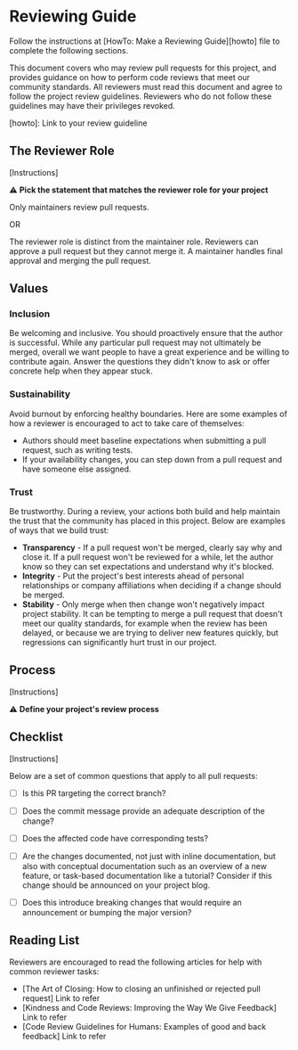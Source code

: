 # Reviewing Guide

Follow the instructions at [HowTo: Make a Reviewing Guide][howto] file to complete the following sections.

This document covers who may review pull requests for this project, and provides guidance on how to perform code reviews that meet our community standards. All reviewers must read this document and agree to follow the project review guidelines. Reviewers who do not follow these guidelines may have their privileges revoked.

[howto]: Link to your review guideline

## The Reviewer Role

[Instructions] 

⚠️ **Pick the statement that matches the reviewer role for your project**

Only maintainers review pull requests.

OR

The reviewer role is distinct from the maintainer role. Reviewers can approve a pull request but they cannot merge it. A maintainer handles final approval and merging the pull request.

## Values

### Inclusion

Be welcoming and inclusive. You should proactively ensure that the author is successful. While any particular pull request may not ultimately be merged, overall we want people to have a great experience and be willing to contribute again. Answer the questions they didn't know to ask or offer concrete help when they appear stuck.

### Sustainability

Avoid burnout by enforcing healthy boundaries. Here are some examples of how a reviewer is encouraged to act to take care of themselves:

* Authors should meet baseline expectations when submitting a pull request, such as writing tests.
* If your availability changes, you can step down from a pull request and have someone else assigned.

### Trust

Be trustworthy. During a review, your actions both build and help maintain the trust that the community has placed in this project. Below are examples of ways that we build trust:

* **Transparency** - If a pull request won't be merged, clearly say why and close it. If a pull request won't be reviewed for a while, let the author know so they can set expectations and understand why it's blocked.
* **Integrity** - Put the project's best interests ahead of personal relationships or company affiliations when deciding if a change should be merged.
* **Stability** - Only merge when then change won't negatively impact project stability. It can be tempting to merge a pull request that doesn't meet our quality standards, for example when the review has been delayed, or because we are trying to deliver new features quickly, but regressions can significantly hurt trust in our project.

## Process

[Instructions]

⚠️ **Define your project's review process**


## Checklist

[Instructions]

Below are a set of common questions that apply to all pull requests:

- [ ] Is this PR targeting the correct branch?
- [ ] Does the commit message provide an adequate description of the change?
- [ ] Does the affected code have corresponding tests?
- [ ] Are the changes documented, not just with inline documentation, but also with conceptual documentation such as an overview of a new feature, or task-based documentation like a tutorial? Consider if this change should be announced on your project blog.
- [ ] Does this introduce breaking changes that would require an announcement or bumping the major version?


## Reading List

Reviewers are encouraged to read the following articles for help with common reviewer tasks:

* [The Art of Closing: How to closing an unfinished or rejected pull request] Link to refer
* [Kindness and Code Reviews: Improving the Way We Give Feedback] Link to refer
* [Code Review Guidelines for Humans: Examples of good and back feedback] Link to refer
